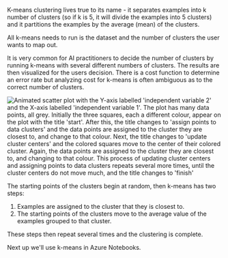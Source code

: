 K-means clustering lives true to its name - it separates examples into k number of clusters (so if k is 5, it will divide the examples into 5 clusters) and it partitions the examples by the average (mean) of the clusters.

All k-means needs to run is the dataset and the number of clusters the user wants to map out.

It is very common for AI practitioners to decide the number of clusters by running k-means with several different numbers of clusters. The results are then visualized for the users decision. There is a cost function to determine an error rate but analyzing cost for k-means is often ambiguous as to the correct number of clusters.

![Animated scatter plot with the Y-axis labelled 'independent variable 2' and the X-axis labelled 'independent variable 1'. The plot has many data points, all grey. Initially the three squares, each a different colour, appear on the plot with the title 'start'. After this, the title changes to 'assign points to data clusters' and the data points are assigned to the cluster they are closest to, and change to that colour. Next, the title changes to 'update cluster centers' and the colored squares move to the center of their colored cluster. Again, the data points are assigned to the cluster they are closest to, and changing to that colour. This process of updating cluster centers and assigning points to data clusters repeats several more times, until the cluster centers do not move much, and the title changes to 'finish'](../media/kmeans.gif)

The starting points of the clusters begin at random, then k-means has two steps:

1. Examples are assigned to the cluster that they is closest to.
2. The starting points of the clusters move to the average value of the examples grouped to that cluster.

These steps then repeat several times and the clustering is complete.

Next up we'll use k-means in Azure Notebooks.
